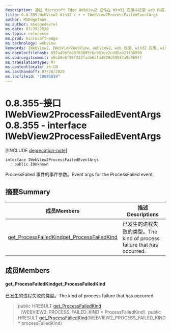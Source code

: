 ```yaml
---
description: 通过 Microsoft Edge WebView2 控件在 Win32 应用中托管 web 内容
title: 0.8.355-WebView2 Win32 c + + IWebView2ProcessFailedEventArgs
author: MSEdgeTeam
ms.author: msedgedevrel
ms.date: 07/20/2020
ms.topic: reference
ms.prod: microsoft-edge
ms.technology: webview
keywords: IWebView2、IWebView2WebView、webview2、web 视图、win32 应用、win32、edge
ms.openlocfilehash: 697a49bfe68f83085f6c961ee2cdd5ab21f3b59b
ms.sourcegitcommit: e0cb9e6f59f222fade6afa4829c59524a9a9b9ff
ms.translationtype: MT
ms.contentlocale: zh-CN
ms.lasthandoff: 07/20/2020
ms.locfileid: "10885819"
---
```

# <span data-ttu-id="83691-104">0.8.355-接口 IWebView2ProcessFailedEventArgs</span><span class="sxs-lookup"><span data-stu-id="83691-104">0.8.355 - interface IWebView2ProcessFailedEventArgs</span></span> 

[!INCLUDE [deprecation-note](../../includes/deprecation-note.md)]

```
interface IWebView2ProcessFailedEventArgs
  : public IUnknown
```

<span data-ttu-id="83691-105">ProcessFailed 事件的事件参数。</span><span class="sxs-lookup"><span data-stu-id="83691-105">Event args for the ProcessFailed event.</span></span>

## <span data-ttu-id="83691-106">摘要</span><span class="sxs-lookup"><span data-stu-id="83691-106">Summary</span></span>

 <span data-ttu-id="83691-107">成员</span><span class="sxs-lookup"><span data-stu-id="83691-107">Members</span></span>                        | <span data-ttu-id="83691-108">描述</span><span class="sxs-lookup"><span data-stu-id="83691-108">Descriptions</span></span>
--------------------------------|---------------------------------------------
[<span data-ttu-id="83691-109">get_ProcessFailedKind</span><span class="sxs-lookup"><span data-stu-id="83691-109">get_ProcessFailedKind</span></span>](#get_processfailedkind) | <span data-ttu-id="83691-110">已发生的进程失败的类型。</span><span class="sxs-lookup"><span data-stu-id="83691-110">The kind of process failure that has occurred.</span></span>

## <span data-ttu-id="83691-111">成员</span><span class="sxs-lookup"><span data-stu-id="83691-111">Members</span></span>

#### <span data-ttu-id="83691-112">get_ProcessFailedKind</span><span class="sxs-lookup"><span data-stu-id="83691-112">get_ProcessFailedKind</span></span> 

<span data-ttu-id="83691-113">已发生的进程失败的类型。</span><span class="sxs-lookup"><span data-stu-id="83691-113">The kind of process failure that has occurred.</span></span>

> <span data-ttu-id="83691-114">public HRESULT [get_ProcessFailedKind](#get_processfailedkind)（WEBVIEW2_PROCESS_FAILED_KIND \* ProcessFailedKind）</span><span class="sxs-lookup"><span data-stu-id="83691-114">public HRESULT [get_ProcessFailedKind](#get_processfailedkind)(WEBVIEW2_PROCESS_FAILED_KIND \* processFailedKind)</span></span>

